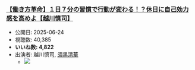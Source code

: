 ### [【働き方革命】１日７分の習慣で行動が変わる！？休日に自己効力感を高めよ【越川慎司】](https://www.youtube.com/watch?v=XORxTQ_VyFI)
-   公開日: 2025-06-24
-   視聴数: 40,385
-   **いいね数: 4,822**
-   出演者: 越川慎司, [須黒清華](/rehacq_fan/people/須黒清華 "wikilink")
    - [![](https://img.youtube.com/vi/XORxTQ_VyFI/hqdefault.jpg)](https://www.youtube.com/watch?v=XORxTQ_VyFI)
